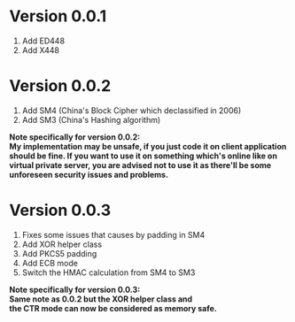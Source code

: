 # Version 0.0.1
1. Add ED448
2. Add X448

# Version 0.0.2
1. Add SM4 (China's Block Cipher which declassified in 2006)
2. Add SM3 (China's Hashing algorithm)

**Note specifically for version 0.0.2:\
My implementation may be unsafe, if you just code it on client
application should be fine. If you want to use it on something which's
online like on virtual private server, you are advised not to use it as
there'll be some unforeseen security issues and problems.**

# Version 0.0.3
1. Fixes some issues that causes by padding in SM4
2. Add XOR helper class
3. Add PKCS5 padding
4. Add ECB mode
5. Switch the HMAC calculation from SM4 to SM3

**Note specifically for version 0.0.3:\
Same note as 0.0.2 but the XOR helper class and\
the CTR mode can now be considered as memory safe.**

